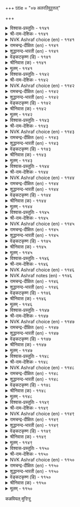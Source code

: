 +++
title = "०७ अलरऱिवुऱुत्तल्"

+++

<details><summary>विश्वास-प्रस्तुतिः - ११४१</summary>

अलरॆऴ आरुयिर् निऱ्कुम् अदऩैप्  
पलरऱियार् पाक्कियत् ताल्। ११४१  
</details>

<details><summary>श्री-राम-देशिकः - ११४१</summary>

कामसम्बन्धिवार्तायाः प्रसाराज्जीव्यते मया ।  
स्थितिमेनां न जानन्ति जनाः पुष्यवशादहो ॥ ११४१॥
</details>

<details><summary>NVK Ashraf choice (en) - ११४१</summary>

११४१  
Rumours revive hope; Those that spread them  
Luckily don't know this.  
(P.S. Sundaram)  
</details>

<details><summary>रामचन्द्र-दीक्षितः (en) - ११४१</summary>

1141 alaraḻa āruyir niṟkum ataṉaip  
palaraṟiyār pākkiyat tāl.

1141\. The many scandals about our love do indeed give me fresh hope and sustain my wretched life. Luckily for me the village folk do not know what their scandals have done.  
</details>

<details><summary>शुद्धानन्द-भारती (en) - ११४१</summary>

1\. அலரெழ ஆருயிர் நிற்கும் அதனைப்  
பலரறியார் பாக்கியத் தால்.  
Rumour sustains my existence  
Good luck! many know not its sense.        1141  
</details>

<details><summary>वेङ्कटकृष्ण (हि) - ११४१</summary>

1141
प्रचलन हुआ प्रवाद का, सो टिकता प्रिय प्राण ।  
इसका मेरे भाग्य से, लोगों को नहिं ज्ञान ॥
</details>

<details><summary>श्रीनिवास (क) - ११४१</summary>

1141. (नम्मिब्बर प्रणयद विषयवागि) वदन्ति ऎद्दु नम्म अमूल्यवाद प्राणवु उळिदुकॊण्डितु. अदन्नु नम्म पुण्य वशदिन्द हलवरु अरियरु!

</details>

<details><summary>मूलम् - ११४१</summary>

अलरॆऴ आरुयिर् निऱ्कुम् अदऩैप्  
पलरऱियार् पाक्कियत् ताल्। ११४१  
</details>

<details><summary>विश्वास-प्रस्तुतिः - ११४२</summary>

मलरऩ्ऩ कण्णाळ् अरुमै अऱियादु  
अलरॆमक्कु ईन्ददिव् वूर्। ११४२  
</details>

<details><summary>श्री-राम-देशिकः - ११४२</summary>

दुस्साध्या कुसुमाक्षीयमित्येन्नगरे जनाः ।  
अज्ञात्वा दुष्प्रचारेण मम साह्यं वितन्वते ॥ ११४२॥
</details>

<details><summary>NVK Ashraf choice (en) - ११४२</summary>

११४२  
Rumours have gifted me this flowery-eyed belle;  
The public know not her preciousness. *  
(J. Narayanaswamy)  
</details>

<details><summary>रामचन्द्र-दीक्षितः (en) - ११४२</summary>

1142 malaraṉṉa kaṇṇāḷ arumai aṟiyātu  
alaremakku īntatuiv vūr.

1142\. Blind to the esteem of my lady of flower-like eyes, the village folk have linked her name with mine.  
</details>

<details><summary>शुद्धानन्द-भारती (en) - ११४२</summary>

2\. மலரன்ன கண்ணாள் அருமை அறியாது  
அலரெமக்கு ஈந்ததிவ் வூர்.  
Rumour gives me the flower-like belle  
People know not what rare angel.        1142  
</details>

<details><summary>वेङ्कटकृष्ण (हि) - ११४२</summary>

1142
सुमन-नयन-युत बाल की, दुर्लभता नहिं जान ।  
इस पुर ने अफवाह तो, की है मुझे प्रदान ॥
</details>

<details><summary>श्रीनिवास (क) - ११४२</summary>

1142. हूविनन्तह कण्गळ चॆलुवॆय सौन्दर्यद बॆलॆयन्नु अरियद ई ऊरिन जनरु वदन्ति हब्बिसि अवळु ननगॆ सुलभळागुवन्तॆ माडि उपकार माडिदरु.

</details>

<details><summary>मूलम् - ११४२</summary>

मलरऩ्ऩ कण्णाळ् अरुमै अऱियादु  
अलरॆमक्कु ईन्ददिव् वूर्। ११४२  
</details>

<details><summary>विश्वास-प्रस्तुतिः - ११४३</summary>

उऱाअदो ऊरऱिन्द कॆळवै अदऩैप्  
पॆऱाअदु पॆऱ्ऱऩ्ऩ नीर्त्तु। ११४३  
</details>

<details><summary>श्री-राम-देशिकः - ११४३</summary>

दुष्प्रचारो लोककृतो मम साह्यप्रदोऽभवत् ।  
दुस्साधञ्च सुसाधं मे भविता दुष्प्रचारतः ॥ ११४३॥
</details>

<details><summary>NVK Ashraf choice (en) - ११४३</summary>

११४३  
Should I not welcome their rumours  
Which give that feel of owning whom I own not?  
(P.S. Sundaram), (N.V.K. Ashraf)  
</details>

<details><summary>रामचन्द्र-दीक्षितः (en) - ११४३</summary>

1143 uṟāatō ūraṟinta kauvai ataṉaip  
peṟāatu peṟṟaṉṉa nīrttu.

1143\. Is not the rumour of this village sweet to me? For it makes me feel that I have attained the bliss of love even without my lover at my side.  
</details>

<details><summary>शुद्धानन्द-भारती (en) - ११४३</summary>

3\. உறாஅதோ ஊரறிந்த கௌவை அதனைப்  
பெறாஅது பெற்றன்ன நீர்த்து.  
I profit by this public rumour  
Having not, I feel, I have her.        1143  
</details>

<details><summary>वेङ्कटकृष्ण (हि) - ११४३</summary>

1143
क्या मेरे लायक नहीं, पुरजन-ज्ञात प्रवाह ।  
प्राप्त किये बिन मिलन तो, हुई प्राप्त सी बात ॥
</details>

<details><summary>श्रीनिवास (क) - ११४३</summary>

1143. ऊरिन जनरु तिळिद वदन्तियु नमगॆ अनुकूलवागिये इदॆ अल्लवॆ? अदु नमगॆ अलभ्यवादुदन्नु लभ्यवागि माडिदॆ.

</details>

<details><summary>मूलम् - ११४३</summary>

उऱाअदो ऊरऱिन्द कॆळवै अदऩैप्  
पॆऱाअदु पॆऱ्ऱऩ्ऩ नीर्त्तु। ११४३  
</details>

<details><summary>विश्वास-प्रस्तुतिः - ११४४</summary>

कव्वैयाल् कव्विदु कामम् अदुविऩ्ऱेल्  
तव्वॆऩ्ऩुम् तऩ्मै इऴन्दु। ११४४  
</details>

<details><summary>श्री-राम-देशिकः - ११४४</summary>

मम कामः प्रजानां तु प्रचारेण प्रवर्धितः ।  
कामः प्रचाररहित्ये नूनं सङ्कुचितो भवेत् ॥ ११४४॥
</details>

<details><summary>NVK Ashraf choice (en) - ११४४</summary>

११४४  
Rumours enhance my love which might have  
Otherwise waned losing its power. *  
(K. Krishnaswamy & Vijaya Ramkumar)  
</details>

<details><summary>रामचन्द्र-दीक्षितः (en) - ११४४</summary>

1144 kavvaiyāl kavvitu kāmam atuviṉṟēl  
tavveṉṉum taṉmai iḻantu.

1144\. The rumours set afloat have heightened my love; but for these, it might lose its sweetness and wither away.  
</details>

<details><summary>शुद्धानन्द-भारती (en) - ११४४</summary>

4\. கவ்வையால் கவ்விது காமம் அதுஇன்றேல்  
தவ்வென்னும் தன்மை இழந்து.  
Rumour inflames the love I seek  
Or else it becomes bleak and weak.        1144  
</details>

<details><summary>वेङ्कटकृष्ण (हि) - ११४४</summary>

1144
पुरजन के अपवाद से, बढ़ जाता है काम ।  
घट जायेगा अन्यथा, खो कर निज गुण-नाम ॥
</details>

<details><summary>श्रीनिवास (क) - ११४४</summary>

1144. वदन्तियिन्द नम्म कामवु वृद्धिसुत्तिदॆ; अदिल्लवागिद्दरॆ कामवु सॊरगि नशिसिहोगुवुदु.

</details>

<details><summary>मूलम् - ११४४</summary>

कव्वैयाल् कव्विदु कामम् अदुविऩ्ऱेल्  
तव्वॆऩ्ऩुम् तऩ्मै इऴन्दु। ११४४  
</details>

<details><summary>विश्वास-प्रस्तुतिः - ११४५</summary>

कळित्तॊऱुम् कळ्ळुण्डल् वेट्टऱ्ऱाल् कामम्  
वॆळिप्पडुन् दोऱुम् इऩिदु। ११४५  
</details>

<details><summary>श्री-राम-देशिकः - ११४५</summary>

प्रचाराद् बहुभिर्ज्ञातः कामः स्यान्मोददायकः ।  
मोदं मोदं मद्यपायी सेवते तद्यथा पुनः ॥ ११४५॥
</details>

<details><summary>NVK Ashraf choice (en) - ११४५</summary>

११४५  
Wine delights with every sip.  
So does love with every disclosure.  
(N.V.K. Ashraf)  
</details>

<details><summary>रामचन्द्र-दीक्षितः (en) - ११४५</summary>

1145 kaḷittoṟum kaḷḷuṇṭal vēṭṭaṟṟāl kāmam  
veḷippaṭun tōṟum iṉitu.

1145\. Each cup adds to the gaiety of a revelling drunkard. Even so each rumour of our love adds to my delight.  
</details>

<details><summary>शुद्धानन्द-भारती (en) - ११४५</summary>

5\. களித்தொறும் கள்ளுண்டல் வேட்டற்றால் காமம்  
வெளிப்படுந் தோறும் இனிது.  
Drink delights as liquor flows  
Love delights as rumour grows.        1145  
</details>

<details><summary>वेङ्कटकृष्ण (हि) - ११४५</summary>

1145
होते होते मस्त ज्यों, प्रिय लगता मधु-पान ।  
हो हो प्रकट प्रवाद से, मधुर काम की बान ॥
</details>

<details><summary>श्रीनिवास (क) - ११४५</summary>

1145. कळ्ळु कुडियुवाग, कुडिदन्तल्लि मत्तॆ मत्तॆ बयसुवन्तॆ कामवु वदन्तियिन्द प्रकटवादन्तॆल्ल अदु ननगॆ मत्तष्टु इनिदागि तोरुवुदु.

</details>

<details><summary>मूलम् - ११४५</summary>

कळित्तॊऱुम् कळ्ळुण्डल् वेट्टऱ्ऱाल् कामम्  
वॆळिप्पडुन् दोऱुम् इऩिदु। ११४५  
</details>

<details><summary>विश्वास-प्रस्तुतिः - ११४६</summary>

कण्डदु मऩ्ऩुम् ऒरुनाळ् अलर्मऩ्ऩुम्  
तिङ्गळैप् पाम्बुगॊण् डऱ्ऱु। ११४६  
</details>

<details><summary>श्री-राम-देशिकः - ११४६</summary>

प्रियो दृष्टस्त्वेकवोरं, अपवादस्तदोत्थितः ।  
सर्पेण चन्द्रग्रहणवार्तेव प्रसृतोऽभवत् ॥ ११४६॥
</details>

<details><summary>NVK Ashraf choice (en) - ११४६</summary>

११४६  
Our meeting was but for a day, but the outcry is  
As if a serpent has swallowed the moon. *  
(V.V.S. Aiyar)  
</details>

<details><summary>NVK Ashraf notes (en) - ११४६</summary>

११४६. In ancient India, a lunar eclipse was considered the outcome of a serpent swallowing the moon. An alternate translation would be: “An eclipse is much noised however brief. So my one day's meeting with my love” - (P.S. Sundaram). We see this belief being mentioned in other texts. For instance by Chanakya in Rajaniti-Sastra: “Brave men do not become sad when they beget trouble. Does not the moon which enters the dragon’s mouth come out again?” Tirumoolar uses this belief to good effect to depict upsurge of Kundalini: “The Kundalini serpent consumes kalas of Moon, the Fire consumes kalas of Sun……” [Tirumandiram ८७१].
</details>

<details><summary>रामचन्द्र-दीक्षितः (en) - ११४६</summary>

1146 kaṇṭatu maṉṉum orunāḷ alarmaṉṉum  
tiṅkaḷaip pāmpukoṇ ṭaṟṟu.

1146\. Only once have I seen him; but oh! rumours of our secret love have spread all over the vast world, even as the news of the serpent devouring
</details>

<details><summary>शुद्धानन्द-भारती (en) - ११४६</summary>

6\. கண்டது மன்னும் ஒருநாள் அலர்மன்னும்  
திங்களைப் பாம்புகொண் டற்று.  
One lasting day we met alone  
Lasting rumours eclipse our moon.        1146  
</details>

<details><summary>वेङ्कटकृष्ण (हि) - ११४६</summary>

1146
प्रिय से केवल एक दिन, हुई मिलन की बात ।  
लेकिन चन्द्रग्रहण सम, व्यापक हुआ प्रवाद ॥
</details>

<details><summary>श्रीनिवास (क) - ११४६</summary>

1146. नानु नन्न इनियनन्नु कण्डद्दु ऒन्दु दिन मात्र; आदरॆ अदरिन्द उण्टाद वदन्ति मात्र चन्द्रनन्नु राहु (सर्प) नुङ्गिद सुद्दियन्तॆ लोकवॆल्ला व्यापिसिबिट्टिदॆ.

</details>

<details><summary>मूलम् - ११४६</summary>

कण्डदु मऩ्ऩुम् ऒरुनाळ् अलर्मऩ्ऩुम्  
तिङ्गळैप् पाम्बुगॊण् डऱ्ऱु। ११४६  
</details>

<details><summary>विश्वास-प्रस्तुतिः - ११४७</summary>

ऊरवर् कॆळवै ऎरुवाग अऩ्ऩैसॊल्  
नीराग नीळुम्इन् नोय्। ११४७  
</details>

<details><summary>श्री-राम-देशिकः - ११४७</summary>

ववृधे कामरोगोऽयमपवादाख्यदोहदात् ।  
मातृक्रोधवचोरूपसलिलेनापि पोषितः ॥ ११४७॥
</details>

<details><summary>NVK Ashraf choice (en) - ११४७</summary>

११४७  
The village gossip manures my love,  
And my mother's reproaches water it.  
(P.S. Sundaram)  
</details>

<details><summary>रामचन्द्र-दीक्षितः (en) - ११४७</summary>

1147 ūravar kauvai eruvāka aṉṉaicol  
nīrāka nīḷumin nōy.

1147\. How this plant of sickness grows on! The gossip of the village manures it and the frown of my mother waters it.  
</details>

<details><summary>शुद्धानन्द-भारती (en) - ११४७</summary>

7\. ஊரவர் கௌவை எருவாக அன்னைசொல்  
நீராக நீளும்இந் நோய்.  
Scandal manures; mother's refrain  
Waters the growth of this love-pain.        1147  
</details>

<details><summary>वेङ्कटकृष्ण (हि) - ११४७</summary>

1147
पुरजन-निंदा खाद है, माँ का कटु वच नीर ।  
इनसे पोषित रोग यह, बढ़ता रहा अधीर ॥
</details>

<details><summary>श्रीनिवास (क) - ११४७</summary>

1147. ई (नन्न) काम वेदनॆयु ऊरवर वदन्तियॆम्ब सारदिन्दलू, तायिय (कटु) मातॆम्ब नीरिनिन्दलू समृद्धवागि बॆळॆयुत्तिदॆ.

</details>

<details><summary>मूलम् - ११४७</summary>

ऊरवर् कॆळवै ऎरुवाग अऩ्ऩैसॊल्  
नीराग नीळुम्इन् नोय्। ११४७  
</details>

<details><summary>विश्वास-प्रस्तुतिः - ११४८</summary>

नॆय्याल् ऎरिनुदुप्पेम् ऎऩ्ऱऱ्ऱाल् कॆळवैयाल्  
कामम् नुदुप्पेम् ऎऩल्। ११४८  
</details>

<details><summary>श्री-राम-देशिकः - ११४८</summary>

दुष्प्रचारेण कामस्य निरोधो न हि शक्यते ।  
यथा घृतेन वह्नेस्तु शमनं दुष्करं भुवि ॥ ११४८॥
</details>

<details><summary>NVK Ashraf choice (en) - ११४८</summary>

११४८  
To suppress love with scandal  
Is to put fire out with ghee!  
(P.S. Sundaram)  
</details>

<details><summary>रामचन्द्र-दीक्षितः (en) - ११४८</summary>

1148 neyyāl erinutuppēm eṉṟaṟṟāl kauvaiyāṟal  
kāmam nutuppēm eṉal.

1148\. With the scandals of the village one can never stifle love; it is like smothering fire with ghee.  
</details>

<details><summary>शुद्धानन्द-भारती (en) - ११४८</summary>

8\. நெய்யால் எரிநுதுப்பேம் என்றற்றால் கௌவையால்  
காமம் நுதுப்பேம் எனல்.  
To quench the lust by rumour free  
Is to quench fire by pouring ghee.        1148  
</details>

<details><summary>वेङ्कटकृष्ण (हि) - ११४८</summary>

1148
काम-शमन की सोचना, कर अपवाद प्रचार ।  
अग्नि-शमन घी डाल कर, करना सदृश विचार ॥
</details>

<details><summary>श्रीनिवास (क) - ११४८</summary>

1148. वदन्तिय मूलक कामवन्नु आरिसुत्तेवॆ ऎन्नुवुदु तुप्पदिन्द बॆङ्कियन्नु आरिसुवॆवु ऎन्दन्तॆ.

</details>

<details><summary>मूलम् - ११४८</summary>

नॆय्याल् ऎरिनुदुप्पेम् ऎऩ्ऱऱ्ऱाल् कॆळवैयाल्  
कामम् नुदुप्पेम् ऎऩल्। ११४८  
</details>

<details><summary>विश्वास-प्रस्तुतिः - ११४९</summary>

अलर्नाण ऒल्वदो अञ्जलोम्बु ऎऩ्ऱार्  
पलर्नाण नीत्तक् कडै। ११४९  
</details>

<details><summary>श्री-राम-देशिकः - ११४९</summary>

दत्वाऽमयवचो मां तु निर्लज्जं त्यक्तवान् प्रियः ।  
तथा सत्यपवादार्थ न विभेमि कदाचन ॥ ११४९॥
</details>

<details><summary>NVK Ashraf choice (en) - ११४९</summary>

११४९  
He who said “fear not” has flared up rumour.  
Why then should I blush for this outcry? *  
( Shuddhananda Bharatiar)  
</details>

<details><summary>रामचन्द्र-दीक्षितः (en) - ११४९</summary>

1149 alarnāṇa olvatō añcalōmpu eṉṟār  
palarnāṇa nīttak kaṭai.

1149\. When my lover who swore not to leave me alone has abandoned me to the mockery of the many, why need I fear these tittle-tattle?  
</details>

<details><summary>शुद्धानन्द-भारती (en) - ११४९</summary>

9\. அலர்நாண ஒல்வதோ அஞ்சலோம்பு என்றார்  
பலர்நாண நீத்தக் கடை.  
Who said "fear not" flared up rumour  
Why then should I blush this clamour?        1149  
</details>

<details><summary>वेङ्कटकृष्ण (हि) - ११४९</summary>

1149
अपवादें से क्यों डरूँ, जब कर अभय प्रदान ।  
सब को लज्जित कर गये, छोड़ मुझे प्रिय प्राण ॥
</details>

<details><summary>श्रीनिवास (क) - ११४९</summary>

1149. अञ्जबेड ऎन्दु हेळिद नन्न मनदन्नने इन्दु हलवरु नाचिकॆ पडुवन्तॆ नन्नन्नगलि होगिरुवाग, हब्बिद वदन्तिगॆ नानु नाचिकॆ पडलु साध्यवे?

</details>

<details><summary>मूलम् - ११४९</summary>

अलर्नाण ऒल्वदो अञ्जलोम्बु ऎऩ्ऱार्  
पलर्नाण नीत्तक् कडै। ११४९  
</details>

<details><summary>विश्वास-प्रस्तुतिः - ११५०</summary>

तांवेण्डिऩ् नल्गुवर् कादलर् यांवेण्डुम्  
कॆळवै ऎडुक्कुम्इव् वूर्। ११५०  
</details>

<details><summary>श्री-राम-देशिकः - ११५०</summary>

अपवादं ममाभीष्टं ग्रामीणा ब्रुवरे यतः ।  
कामुकैर्वाञ्छितं सर्व साध्यते तत्तु तैस्ततः ॥ ११५०॥
</details>

<details><summary>NVK Ashraf choice (en) - ११५०</summary>

११५०  
This village gossip is what we desire,  
For it serves the desire of my lover. *  
(N.V.K. Ashraf), (P.S. Sundaram)  
</details>

<details><summary>रामचन्द्र-दीक्षितः (en) - ११५०</summary>

1150 tāmvēṇṭiṉ nalkuvar kātalar yāmvēṇṭum  
kauvai eṭukkumiv vūr.

1150\. This village rumour is useful; it has coupled you and your lover; the moment he desires, the lover can thus help us.
</details>

<details><summary>शुद्धानन्द-भारती (en) - ११५०</summary>

10\. தாம்வேண்டின் நல்குவர் காதலர் யாம்வேண்டும்  
கௌவை எடுக்கும்இவ் வூர்.  
Town raising this cry, I desire  
Consent is easy from my sire.        1150  
</details>

<details><summary>वेङ्कटकृष्ण (हि) - ११५०</summary>

1150
निज वांछित अपवाद का, पुर कर रहा प्रचार ।  
चाहूँ तो प्रिय नाथ भी, कर देंगे उपकार ॥
</details>

<details><summary>श्रीनिवास (क) - ११५०</summary>

1150. नावु बयसुव वदन्तियन्नु ई ऊरिन जनरु ऎत्ति आडुत्तिद्दारॆ; अदरिन्द इन्नु मेलॆ इनियनु तानु बयसिदरॆ, नन्नन्नु तन्नॊडनॆ करॆदु कॊण्डु होगलु सम्मतिसुवनु.
</details>

<details><summary>मूलम् - ११५०</summary>

तांवेण्डिऩ् नल्गुवर् कादलर् यांवेण्डुम्  
कॆळवै ऎडुक्कुम्इव् वूर्। ११५०  
</details>




कळवियल् मुऱ्ऱिऱ्ऱु  